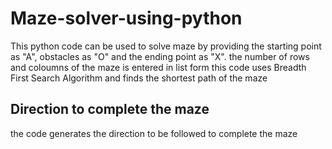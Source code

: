 # Maze-solver-using-python

This python code can be used to solve maze by providing the starting point as "A", obstacles as "O" and the ending point as "X".
the number of rows and coloumns of the maze is entered in list form
this code uses Breadth First Search Algorithm and finds the shortest path of the maze

## Direction to complete the maze

the code generates the direction to be followed to complete the maze 
